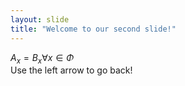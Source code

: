 ```yaml
---
layout: slide
title: "Welcome to our second slide!"
---
```

$A_x= B_x \forall x \in \Phi$  
Use the left arrow to go back!